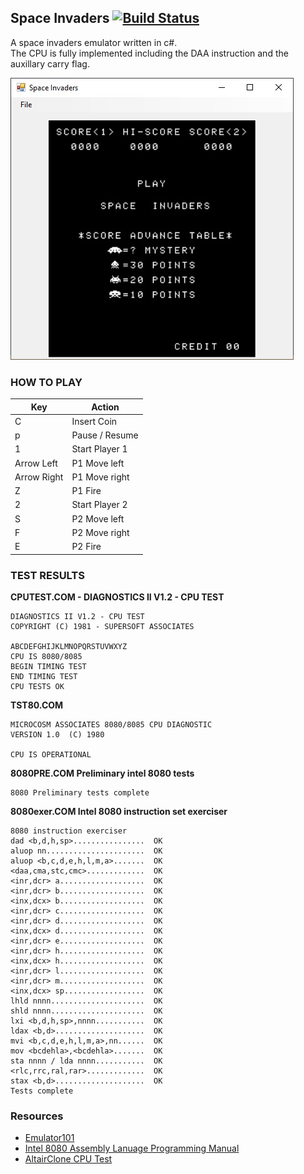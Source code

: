 ## Space Invaders [![Build Status](https://travis-ci.com/Miguelito79/SpaceInvaders.svg?branch=master)](https://travis-ci.com/Miguelito79/SpaceInvaders)

A space invaders emulator written in c#.  
The CPU is fully implemented including the DAA instruction and the auxillary carry flag.  


![enter image description here](https://github.com/Miguelito79/SpaceInvaders/blob/master/Images/screenshot.jpg)

 ### HOW TO PLAY
 
|Key| Action  |
|--|--|
|C  |Insert Coin  |
|p  |Pause / Resume |
|1  |Start Player 1  |
|Arrow Left| P1 Move left|
|Arrow Right| P1 Move right|
|Z| P1 Fire|
|2 | Start Player 2|
|S | P2 Move left|
|F | P2 Move right
|E | P2 Fire|



 ### TEST RESULTS

 **CPUTEST.COM - DIAGNOSTICS II V1.2 - CPU TEST** 

    DIAGNOSTICS II V1.2 - CPU TEST
    COPYRIGHT (C) 1981 - SUPERSOFT ASSOCIATES

    ABCDEFGHIJKLMNOPQRSTUVWXYZ
    CPU IS 8080/8085
    BEGIN TIMING TEST
    END TIMING TEST
    CPU TESTS OK  

**TST80.COM**

    MICROCOSM ASSOCIATES 8080/8085 CPU DIAGNOSTIC
    VERSION 1.0  (C) 1980

    CPU IS OPERATIONAL

**8080PRE.COM Preliminary intel 8080 tests**

    8080 Preliminary tests complete
    
**8080exer.COM Intel 8080 instruction set exerciser**

    8080 instruction exerciser
    dad <b,d,h,sp>................  OK
    aluop nn......................  OK
    aluop <b,c,d,e,h,l,m,a>.......  OK
    <daa,cma,stc,cmc>.............  OK
    <inr,dcr> a...................  OK
    <inr,dcr> b...................  OK
    <inx,dcx> b...................  OK
    <inr,dcr> c...................  OK
    <inr,dcr> d...................  OK
    <inx,dcx> d...................  OK
    <inr,dcr> e...................  OK
    <inr,dcr> h...................  OK
    <inx,dcx> h...................  OK
    <inr,dcr> l...................  OK
    <inr,dcr> m...................  OK
    <inx,dcx> sp..................  OK
    lhld nnnn.....................  OK
    shld nnnn.....................  OK
    lxi <b,d,h,sp>,nnnn...........  OK
    ldax <b,d>....................  OK
    mvi <b,c,d,e,h,l,m,a>,nn......  OK
    mov <bcdehla>,<bcdehla>.......  OK
    sta nnnn / lda nnnn...........  OK
    <rlc,rrc,ral,rar>.............  OK
    stax <b,d>....................  OK
    Tests complete

### Resources

 - [Emulator101](http://emulator101.com/)
 - [Intel 8080 Assembly Lanuage Programming Manual](https://altairclone.com/downloads/manuals/8080%20Programmers%20Manual.pdf)
 - [AltairClone CPU Test](https://altairclone.com/downloads/cpu_tests/)
 

